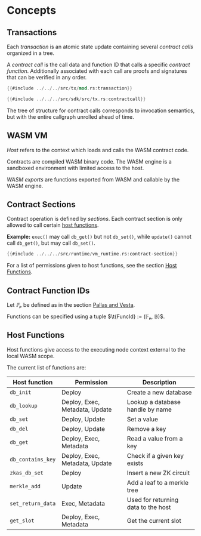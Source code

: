# Concepts

## Transactions

Each *transaction* is an atomic state update containing several *contract calls*
organized in a tree.

A *contract call* is the call data and function ID that calls a specific
*contract function*.
Additionally associated with each call are proofs and signatures that
can be verified in any order.

```rust
{{#include ../../../src/tx/mod.rs:transaction}}
```

```rust
{{#include ../../../src/sdk/src/tx.rs:contractcall}}
```

The tree of structure for contract calls corresponds to invocation semantics,
but with the entire callgraph unrolled ahead of time.

## WASM VM

*Host* refers to the context which loads and calls the WASM contract code.

Contracts are compiled WASM binary code. The WASM engine is a sandboxed
environment with limited access to the host.

*WASM exports* are functions exported from WASM and callable by the WASM engine.

## Contract Sections

Contract operation is defined by *sections*. Each contract section is only
allowed to call certain [host functions](#host-functions).

**Example:** `exec()` may call `db_get()` but not `db_set()`, while `update()`
cannot call `db_get()`, but may call `db_set()`.

```rust
{{#include ../../../src/runtime/vm_runtime.rs:contract-section}}
```

For a list of permissions given to host functions, see the section [Host Functions](#host-functions).

## Contract Function IDs

Let $𝔽ₚ$ be defined as in the section [Pallas and Vesta](crypto-schemes.md#pallas-and-vesta).

Functions can be specified using a tuple $\t{FuncId} := (𝔽ₚ, 𝔹)$.

## Host Functions

Host functions give access to the executing node context external to the local
WASM scope.

The current list of functions are:

| Host function     | Permission                     | Description                         |
|-------------------|--------------------------------|-------------------------------------|
| `db_init`         | Deploy                         | Create a new database               |
| `db_lookup`       | Deploy, Exec, Metadata, Update | Lookup a database handle by name    |
| `db_set`          | Deploy, Update                 | Set a value                         |
| `db_del`          | Deploy, Update                 | Remove a key                        |
| `db_get`          | Deploy, Exec, Metadata         | Read a value from a key             |
| `db_contains_key` | Deploy, Exec, Metadata, Update | Check if a given key exists         |
| `zkas_db_set`     | Deploy                         | Insert a new ZK circuit             |
| `merkle_add`      | Update                         | Add a leaf to a merkle tree         |
| `set_return_data` | Exec, Metadata                 | Used for returning data to the host |
| `get_slot`        | Deploy, Exec, Metadata         | Get the current slot                |


